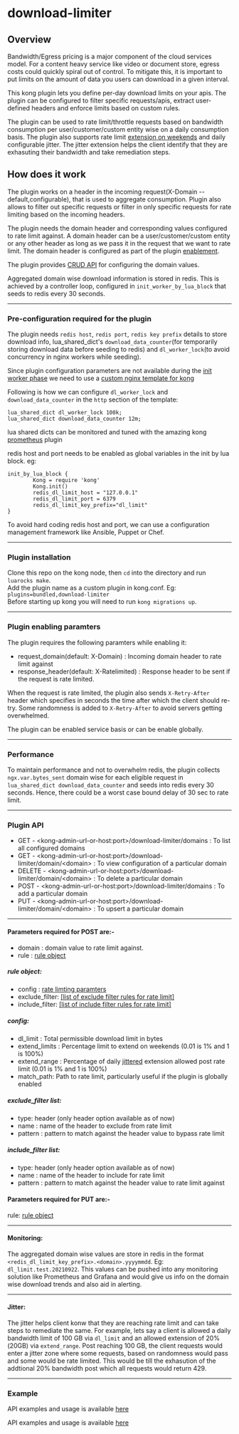 # download-limiter

## Overview

Bandwidth/Egress pricing is a major component of the cloud services model. For a content heavy service like video or document store, egress costs could quickly spiral out of control. To mitigate this, it is important to put limits on the amount of data you users can download in a given interval.

This kong plugin lets you define per-day download limits on your apis. The plugin can be configured to filter specific requests/apis, extract user-defined headers and enforce limits based on custom rules. 

The plugin can be used to rate limit/throttle requests based on bandwidth consumption per user/customer/custom entity wise on a daily consumption basis.
The plugin also supports rate limit [extension on weekends](#config) and daily configurable jitter. 
The jitter extension helps the client identify that they are exhasuting their bandwidth and take remediation steps.

## How does it work
The plugin works on a header in the incoming request(X-Domain -- default,configurable), that is used to aggregate consumption. Plugin also allows to filter out specific requests or filter in only specific requests for rate limiting based on the incoming headers.

The plugin needs the domain header and corresponding values configured to rate limit against. A domain header can be a user/customer/custom entity or any other header as long as we pass it in the request that we want to rate limit. The domain header is configured as part of the plugin [enablement](#plugin-enabling-paramters).

The plugin provides [CRUD API](#plugin-api) for configuring the domain values.

Aggregated domain wise download information is stored in redis. This is achieved by a controller loop, configured in `init_worker_by_lua_block` that seeds to redis every 30 seconds.

<hr>

### Pre-configuration required for the plugin
The plugin needs `redis host`, `redis port`, `redis key prefix` details to store download info, lua_shared_dict's `download_data_counter`(for temporarily storing download data before seeding to redis) and `dl_worker_lock`(to avoid concurrency in nginx workers while seeding).


Since plugin configuration parameters are not available during the [init worker phase](https://docs.konghq.com/gateway-oss/2.5.x/plugin-development/custom-logic/#available-contexts) we need to use a [custom nginx template for kong](https://docs.konghq.com/gateway-oss/2.5.x/configuration/#custom-nginx-templates)

Following is how we can configure `dl_worker_lock` and `download_data_counter` in the `http` section of the template:
```
lua_shared_dict dl_worker_lock 100k;
lua_shared_dict download_data_counter 12m;
```
lua shared dicts can be monitored and tuned with the amazing kong [prometheus](https://docs.konghq.com/hub/kong-inc/prometheus/) plugin

redis host and port needs to be enabled as global variables in the init by lua block. eg:
```
init_by_lua_block {
        Kong = require 'kong'
        Kong.init()
        redis_dl_limit_host = "127.0.0.1"
        redis_dl_limit_port = 6379
        redis_dl_limit_key_prefix="dl_limit"
}

```
To avoid hard coding redis host and port, we can use a configuration management framework like Ansible, Puppet or Chef.

<hr>

### Plugin installation
Clone this repo on the kong node, then `cd` into the directory and run `luarocks make`.<br>
Add the plugin name as a custom plugin in kong.conf. Eg: ```plugins=bundled,download-limiter```<br>
Before starting up kong you will need to run `kong migrations up`.

<hr>

### Plugin enabling paramters
The plugin requires the following paramters while enabling it:
- request_domain(default: X-Domain) : Incoming domain header to rate limit against
- response_header(default: X-Ratelimited) : Response header to be sent if the request is rate limited.

When the request is rate limited, the plugin also sends `X-Retry-After` header which specifies in seconds the time after which the client should re-try. Some randomness is added to `X-Retry-After` to avoid servers getting overwhelmed.

The plugin can be enabled service basis or can be enable globally.

<hr>

### Performance
To maintain performance and not to overwhelm redis, the plugin collects `ngx.var.bytes_sent` domain wise for each eligible request in `lua_shared_dict download_data_counter` and seeds into redis every 30 seconds. Hence, there could be a worst case bound delay of 30 sec to rate limit.

<hr>

### Plugin API
- GET -       \<kong-admin-url-or-host:port\>/download-limiter/domains : To list all configured domains
- GET -       \<kong-admin-url-or-host:port\>/download-limiter/domain/\<domain\> : To view configuration of a particular domain
- DELETE -    \<kong-admin-url-or-host:port\>/download-limiter/domain/\<domain\> : To delete a particular domain
- POST -      \<kong-admin-url-or-host:port\>/download-limiter/domains : To add a particular domain
- PUT -       \<kong-admin-url-or-host:port\>/download-limiter/domain/\<domain\> : To upsert a particular domain

<hr>

#### Parameters required for POST are:-
- domain : domain value to rate limit against.
- rule : [rule object](#rule-object)

##### **rule object:**
- config : [rate limting paramters](#config)
- exclude_filter: [\[list of exclude filter rules for rate limit\]](#exclude_filter-list)
- include_filter: [\[list of include filter rules for rate limit\]](#include_filter-list)

##### **config:**
- dl_limit : Total permissible download limit in bytes
- extend_limits : Percentage limit to extend on weekends (0.01 is 1% and 1 is 100%)
- extend_range : Percentage of daily [jittered](#jitter) extension allowed post rate limit (0.01 is 1% and 1 is 100%)
- match_path: Path to rate limit, particularly useful if the plugin is globally enabled

##### **exclude_filter list:**
- type: header (only header option available as of now)
- name : name of the header to exclude from rate limit
- pattern : pattern to match against the header value to bypass rate limit

##### **include_filter list:**
- type: header (only header option available as of now)
- name : name of the header to include for rate limit
- pattern : pattern to match against the header value to rate limit against


#### Parameters required for PUT are:-
rule: [rule object](#rule-object)

<hr>

#### **Monitoring:**
The aggregated domain wise values are store in redis in the format `<redis_dl_limit_key_prefix>.<domain>.yyyymmdd`. Eg: `dl_limit.test.20210922`.
This values can be pushed into any monitoring solution like Prometheus and Grafana and would give us info on the domain wise download trends and also aid in alerting.

<hr>

#### **Jitter:**
The jitter helps client konw that they are reaching rate limit and can take steps to remediate the same. 
For example, lets say a client is allowed a daily bandwidth limit of 100 GB via `dl_limit` and an allowed extension of 20%(20GB) via `extend_range`. 
Post reaching 100 GB, the client requests would enter a jitter zone where some requests, based on randomness would pass and some would be rate limited.
This would be till the exhasution of the addtional 20% bandwidth post which all requests would return 429.

<hr>

### **Example**
API examples and usage is available [here](example/)

API examples and usage is available [here](example/)

